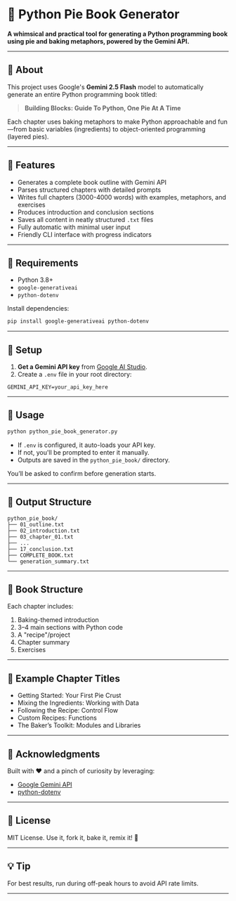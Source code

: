 # 🥧 Python Pie Book Generator

**A whimsical and practical tool for generating a Python programming book using pie and baking metaphors, powered by the Gemini API.**

---

## 📖 About

This project uses Google's **Gemini 2.5 Flash** model to automatically generate an entire Python programming book titled:

> **Building Blocks: Guide To Python, One Pie At A Time**

Each chapter uses baking metaphors to make Python approachable and fun—from basic variables (ingredients) to object-oriented programming (layered pies).

---

## 🚀 Features

- Generates a complete book outline with Gemini API
- Parses structured chapters with detailed prompts
- Writes full chapters (3000-4000 words) with examples, metaphors, and exercises
- Produces introduction and conclusion sections
- Saves all content in neatly structured `.txt` files
- Fully automatic with minimal user input
- Friendly CLI interface with progress indicators

---

## 🧰 Requirements

- Python 3.8+
- `google-generativeai`
- `python-dotenv`

Install dependencies:

```bash
pip install google-generativeai python-dotenv
```

---

## 🔑 Setup

1. **Get a Gemini API key** from [Google AI Studio](https://makersuite.google.com/app).
2. Create a `.env` file in your root directory:

```
GEMINI_API_KEY=your_api_key_here
```

---

## 🏁 Usage

```bash
python python_pie_book_generator.py
```

- If `.env` is configured, it auto-loads your API key.
- If not, you'll be prompted to enter it manually.
- Outputs are saved in the `python_pie_book/` directory.

You’ll be asked to confirm before generation starts.

---

## 📂 Output Structure

```
python_pie_book/
├── 01_outline.txt
├── 02_introduction.txt
├── 03_chapter_01.txt
├── ...
├── 17_conclusion.txt
├── COMPLETE_BOOK.txt
└── generation_summary.txt
```

---

## 🎯 Book Structure

Each chapter includes:

1. Baking-themed introduction
2. 3–4 main sections with Python code
3. A "recipe"/project
4. Chapter summary
5. Exercises

---

## 🧁 Example Chapter Titles

- Getting Started: Your First Pie Crust
- Mixing the Ingredients: Working with Data
- Following the Recipe: Control Flow
- Custom Recipes: Functions
- The Baker’s Toolkit: Modules and Libraries

---

## 🙌 Acknowledgments

Built with ❤️ and a pinch of curiosity by leveraging:

- [Google Gemini API](https://ai.google.dev)
- [python-dotenv](https://pypi.org/project/python-dotenv/)

---

## 📘 License

MIT License. Use it, fork it, bake it, remix it! 🥧

---

## 💡 Tip

For best results, run during off-peak hours to avoid API rate limits.

---
